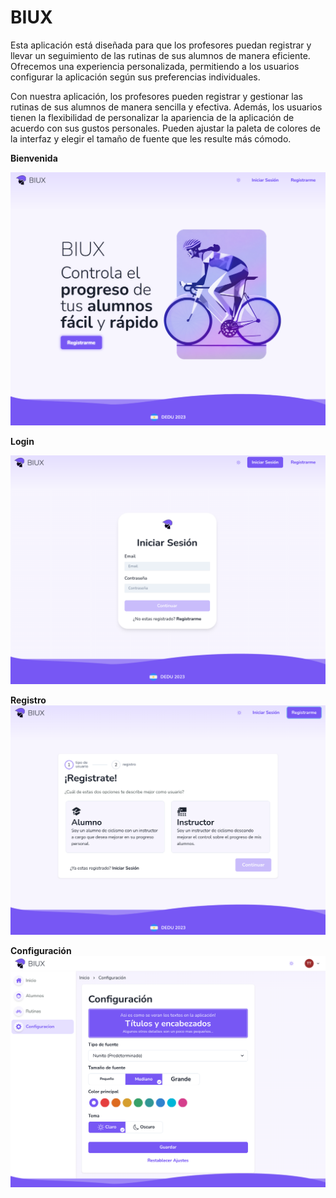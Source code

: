 # BIUX
Esta aplicación está diseñada para que los profesores puedan registrar y llevar un seguimiento de las rutinas de sus alumnos de manera eficiente. Ofrecemos una experiencia personalizada, permitiendo a los usuarios configurar la aplicación según sus preferencias individuales.

Con nuestra aplicación, los profesores pueden registrar y gestionar las rutinas de sus alumnos de manera sencilla y efectiva. Además, los usuarios tienen la flexibilidad de personalizar la apariencia de la aplicación de acuerdo con sus gustos personales. Pueden ajustar la paleta de colores de la interfaz y elegir el tamaño de fuente que les resulte más cómodo.

**Bienvenida**

![enter image description here](https://raw.githubusercontent.com/aniicossio1997/BIUX/main/screenshots/welcome.png) 

**Login**

![enter image description here](https://raw.githubusercontent.com/aniicossio1997/BIUX/main/screenshots/login.png) 

**Registro** 
![enter image description here](https://raw.githubusercontent.com/aniicossio1997/BIUX/main/screenshots/register.png)

**Configuración**
![enter image description here](https://raw.githubusercontent.com/aniicossio1997/BIUX/main/screenshots/configuration.png)
